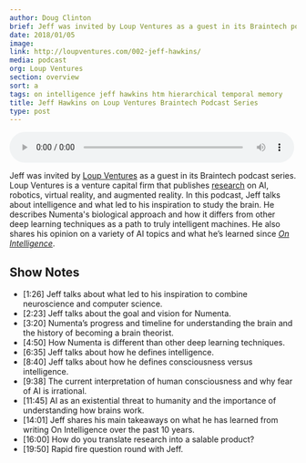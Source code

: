 ```yaml
---
author: Doug Clinton
brief: Jeff was invited by Loup Ventures as a guest in its Braintech podcast series. Loup Ventures is a venture capital firm that publishes research on AI, robotics, virtual reality, and augmented reality. In this podcast, Jeff talks about intelligence and what led to his inspiration to study the brain. He describes Numenta's biological approach and how it differs from other deep learning techniques as a path to truly intelligent machines. He also shares his opinion on a variety of AI topics and what he’s learned since On Intelligence.
date: 2018/01/05
image:
link: http://loupventures.com/002-jeff-hawkins/
media: podcast
org: Loup Ventures
section: overview
sort: a
tags: on intelligence jeff hawkins htm hierarchical temporal memory
title: Jeff Hawkins on Loup Ventures Braintech Podcast Series
type: post
---
```


<audio controls preload="metadata" style=" width:500px;"> <source src="http://media.blubrry.com/loupventures_braintech_podcast/content.blubrry.com/loupventures_braintech_podcast/Loup_Ventures_BrainTech_Podcast_Numenta.mp3" type="audio/mpeg">Your browser does not support the audio element. </audio>

Jeff was invited by [Loup Ventures](http://loupventures.com/) as a guest in its Braintech podcast series. Loup Ventures is a venture capital firm that publishes [research](http://loupventures.com/research/) on AI, robotics, virtual reality, and augmented reality. In this podcast, Jeff talks about intelligence and what led to his inspiration to study the brain. He describes Numenta's biological approach and how it differs from other deep learning techniques as a path to truly intelligent machines. He also shares his opinion on a variety of AI topics and what he’s learned since *[On Intelligence](https://numenta.com/papers-videos-and-more/resources/on-intelligence/)*.

## Show Notes
*	[1:26] Jeff talks about what led to his inspiration to combine neuroscience and computer science.
*	[2:23] Jeff talks about the goal and vision for Numenta.
*	[3:20] Numenta’s progress and timeline for understanding the brain and the history of becoming a brain theorist.
*	[4:50] How Numenta is different than other deep learning techniques.
*	[6:35] Jeff talks about how he defines intelligence.
*	[8:40] Jeff talks about how he defines consciousness versus intelligence.
*	[9:38] The current interpretation of human consciousness and why fear of AI is irrational.
*	[11:45] AI as an existential threat to humanity and the importance of understanding how brains work.
*	[14:01] Jeff shares his main takeaways on what he has learned from writing On Intelligence over the past 10 years.
*	[16:00] How do you translate research into a salable product?
*	[19:50] Rapid fire question round with Jeff.
